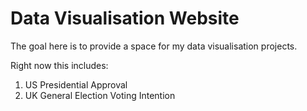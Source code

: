 # Data Visualisation Website

The goal here is to provide a space for my data visualisation projects.

Right now this includes:

1. US Presidential Approval
2. UK General Election Voting Intention
